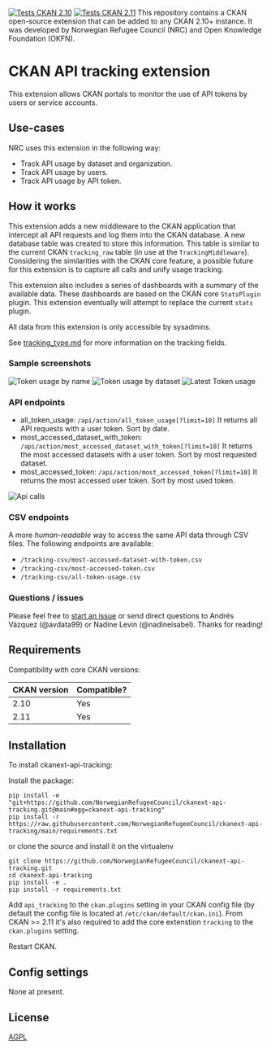 [![Tests CKAN 2.10](https://github.com/NorwegianRefugeeCouncil/ckanext-api-tracking/workflows/Tests%20CKAN%202.10/badge.svg)](https://github.com/NorwegianRefugeeCouncil/ckanext-api-tracking/actions)
[![Tests CKAN 2.11](https://github.com/NorwegianRefugeeCouncil/ckanext-api-tracking/workflows/Tests%20CKAN%202.11/badge.svg)](https://github.com/NorwegianRefugeeCouncil/ckanext-api-tracking/actions)
This repository contains a CKAN open-source extension that can be added to any CKAN 2.10+ instance. It was developed by Norwegian Refugee Council (NRC) and Open Knowledge Foundation (OKFN).  

# CKAN API tracking extension

This extension allows CKAN portals to monitor the use of API tokens by users or service accounts.  

## Use-cases

NRC uses this extension in the following way:

 - Track API usage by dataset and organization.
 - Track API usage by users.
 - Track API usage by API token.

## How it works

This extension adds a new middleware to the CKAN application that intercept all API requests and log them into the CKAN database. A new database table was created to store this information. This table is similar to the current CKAN `tracking_raw` table (in use at the `TrackingMiddleware`). Considering the similarities with the CKAN core feature, a possible future for this extension is to capture all calls and unify usage tracking.  

This extension also includes a series of dashboards with a summary of the available data. These dashboards are based on the CKAN core `StatsPlugin` plugin. This extension eventually will attempt to replace the current `stats` plugin.  

All data from this extension is only accessible by sysadmins.

See [tracking_type.md](/DOCS/imgs/tracking_type.md) for more information on the tracking fields.  

### Sample screenshots

![Token usage by name](/DOCS/imgs/token-usage-by-name.png)
![Token usage by dataset](/DOCS/imgs/token-usage-by-data-file.png)
![Latest Token usage](/DOCS/imgs/latest-token-usage.png)

### API endpoints

 - all_token_usage: `/api/action/all_token_usage[?limit=10]` It returns all API requests with a user token. Sort by date.
 - most_accessed_dataset_with_token: `/api/action/most_accessed_dataset_with_token[?limit=10]` It returns the most accessed datasets with a user token. Sort by most requested dataset.
 - most_accessed_token: `/api/action/most_accessed_token[?limit=10]` It returns the most accessed user token. Sort by most used token.

![Api calls](/DOCS/imgs/api-calls.png)

### CSV endpoints

A more _human-readable_ way to access the same API data through CSV files. The following endpoints are available:

 - `/tracking-csv/most-accessed-dataset-with-token.csv`
 - `/tracking-csv/most-accessed-token.csv`
 - `/tracking-csv/all-token-usage.csv`

### Questions / issues

Please feel free to [start an issue](https://github.com/NorwegianRefugeeCouncil/ckanext-api-tracking/issues) or send direct questions to Andrés Vázquez (@avdata99) or Nadine Levin (@nadineisabel). Thanks for reading!


## Requirements

Compatibility with core CKAN versions:

| CKAN version    | Compatible?   |
| --------------- | ------------- |
| 2.10            | Yes           |
| 2.11            | Yes           |


## Installation

To install ckanext-api-tracking:

Install the package:

    pip install -e "git+https://github.com/NorwegianRefugeeCouncil/ckanext-api-tracking.git@main#egg=ckanext-api-tracking"
    pip install -r https://raw.githubusercontent.com/NorwegianRefugeeCouncil/ckanext-api-tracking/main/requirements.txt

or clone the source and install it on the virtualenv

    git clone https://github.com/NorwegianRefugeeCouncil/ckanext-api-tracking.git
    cd ckanext-api-tracking
    pip install -e .
	pip install -r requirements.txt

Add `api_tracking` to the `ckan.plugins` setting in your CKAN
   config file (by default the config file is located at
   `/etc/ckan/default/ckan.ini`).
From CKAN >= 2.11 it's also required to add the core extenstion `tracking` to the `ckan.plugins` setting.


Restart CKAN.

## Config settings

None at present.

## License

[AGPL](https://www.gnu.org/licenses/agpl-3.0.en.html)
